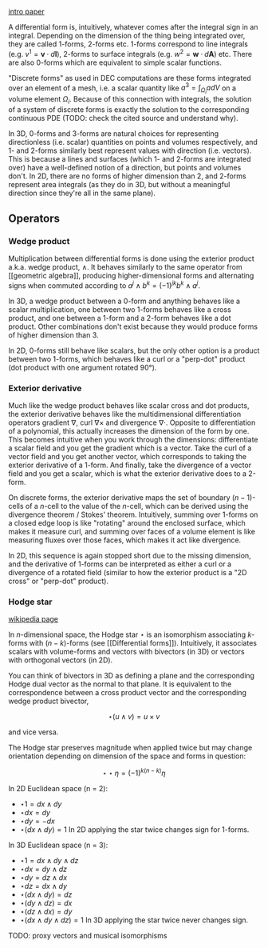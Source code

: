 [intro paper](https://doi.org/10.1016/j.jcp.2013.08.007)

A differential form is, intuitively, whatever comes after the integral sign
in an integral. Depending on the dimension of the thing being integrated over,
they are called 1-forms, 2-forms etc. 1-forms correspond to line integrals
(e.g. $v^1 = \mathbf{v} \cdot d\mathbf{l}$), 2-forms to surface integrals (e.g. $w^2 = \mathbf{w} \cdot d\mathbf{A}$) etc.
There are also 0-forms which are equivalent to simple scalar functions.

"Discrete forms" as used in DEC computations are these forms integrated over
an element of a mesh, i.e. a scalar quantity like $a^3 = \int_{\Omega_i} adV$
on a volume element $\Omega_i$. Because of this connection with integrals,
the solution of a system of discrete forms is exactly the solution to
the corresponding continuous PDE (TODO: check the cited source and understand why).

In 3D, 0-forms and 3-forms are natural choices for representing directionless
(i.e. scalar) quantities on points and volumes respectively,
and 1- and 2-forms similarly best represent values with
direction (i.e. vectors). This is because a lines and surfaces
(which 1- and 2-forms are integrated over) have a well-defined notion
of a direction, but points and volumes don't.
In 2D, there are no forms of higher dimension than 2, and 2-forms represent
area integrals (as they do in 3D, but without a meaningful direction
since they're all in the same plane).

## Operators

### Wedge product

Multiplication between differential forms is done using the exterior product
a.k.a. wedge product, $\wedge$. It behaves similarly to the same operator from
[[geometric algebra]], producing higher-dimensional forms and alternating signs
when commuted according to $a^j \wedge b^k = (-1)^{jk}b^k \wedge a^j$.

In 3D, a wedge product between a 0-form and anything behaves like a scalar
multiplication, one between two 1-forms behaves like a cross product,
and one between a 1-form and a 2-form behaves like a dot product.
Other combinations don't exist because they would produce forms of higher
dimension than 3.

In 2D, 0-forms still behave like scalars, but the only other option
is a product between two 1-forms, which behaves like a curl or a
"perp-dot" product (dot product with one argument rotated 90°).

### Exterior derivative

Much like the wedge product behaves like scalar cross and dot products,
the exterior derivative behaves like the multidimensional differentiation
operators gradient $\nabla$, curl $\nabla \times$ and divergence $\nabla \cdot$.
Opposite to differentiation of a polynomial, this actually increases the dimension
of the form by one. This becomes intuitive when you work through the dimensions:
differentiate a scalar field and you get the gradient which is a vector.
Take the curl of a vector field and you get another vector, which corresponds
to taking the exterior derivative of a 1-form. And finally, take the divergence
of a vector field and you get a scalar, which is what the exterior derivative
does to a 2-form.

On discrete forms, the exterior derivative maps the set of boundary
$(n-1)$-cells of a $n$-cell to the value of the $n$-cell, which can be derived
using the divergence theorem / Stokes' theorem. Intuitively, summing over
1-forms on a closed edge loop is like "rotating" around the enclosed surface,
which makes it measure curl, and summing over faces of a volume element is
like measuring fluxes over those faces, which makes it act like divergence.

In 2D, this sequence is again stopped short due to the missing dimension,
and the derivative of 1-forms can be interpreted as either a curl or
a divergence of a rotated field (similar to how the exterior product
is a "2D cross" or "perp-dot" product).

### Hodge star

[wikipedia page](https://en.wikipedia.org/wiki/Hodge_star_operator)

In $n$-dimensional space, the Hodge star $\star$ is an isomorphism
associating $k$-forms with $(n-k)$-forms (see [[Differential forms]]).
Intuitively, it associates scalars with volume-forms
and vectors with bivectors (in 3D) or vectors with orthogonal
vectors (in 2D).

You can think of bivectors in 3D as defining a plane
and the corresponding Hodge dual vector as the normal to that plane.
It is equivalent to the correspondence between a cross product
vector and the corresponding wedge product bivector,

$$
\star (u \wedge v) = u \times v
$$

and vice versa.

The Hodge star preserves magnitude when applied twice
but may change orientation depending on dimension of the space
and forms in question:

$$
\star\star\eta = (-1)^{k(n-k)}\eta
$$

In 2D Euclidean space (n = 2):
- $\star 1 = dx \wedge dy$
- $\star dx = dy$
- $\star dy = -dx$
- $\star (dx \wedge dy) = 1$
In 2D applying the star twice changes sign for 1-forms.

In 3D Euclidean space (n = 3):
- $\star 1 = dx \wedge dy \wedge dz$
- $\star dx = dy \wedge dz$
- $\star dy = dz \wedge dx$
- $\star dz = dx \wedge dy$
- $\star (dx \wedge dy) = dz$
- $\star (dy \wedge dz) = dx$
- $\star(dz \wedge dx) = dy$
- $\star (dx \wedge dy \wedge dz) = 1$
In 3D applying the star twice never changes sign.

TODO: proxy vectors and musical isomorphisms